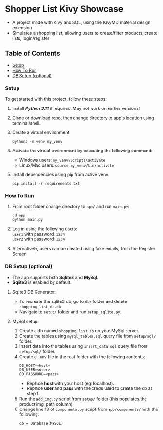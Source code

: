 # Shopper List Kivy Showcase

- A project made with Kivy and SQL, using the KivyMD material design extension
- Simulates a shopping list, allowing users to create/filter products, create lists, login/register

## Table of Contents

- [Setup](#Setup)
- [How To Run](#How-To-Run)
- [DB Setup (optional)](#DB-Setup-optional) 


### Setup

To get started with this project, follow these steps:

1. Install **_Python 3.11_** if required. May not work on earlier versions!
2. Clone or download repo, then change directory to app's location using terminal/shell.
3. Create a virtual environment:
    ```
    python3 -m venv my_venv
    ```
   
4. Activate the virtual environment by executing the following command:
   - Windows users: `my_venv\Scripts\activate`
   - Linux/Mac users: `source my_venv/bin/activate`
   
5. Install dependencies using pip from active venv:
    ```
    pip install -r requirements.txt
    ```


### How To Run
1. From root folder change directory to `app/` and run `main.py`:
    ```
    cd app
    python main.py
    ```
   
2. Log in using the following users:
   <br>`user1` with password: `1234`<br>
   `user2` with password: `1234`
3. Alternatively, users can be created using fake emails, from the Register Screen



### DB Setup (optional)
- The app supports both **Sqlite3** and **MySql**.
- **Sqlite3** is enabled by default.

1. Sqlite3 DB Generator:
   - To recreate the sqlite3 db, go to `db/` folder and delete `shopping_list_db.db` 
   - Navigate to `setup/` folder and run `setup_sqlite.py`.

2. MySql setup:
   1. Create a db named `shopping_list_db` on your MySql server.
   2. Create the tables using `mysql_tables.sql` query file from `setup/sql/` folder.
   3. Insert data into the tables using `insert_data.sql` query file from `setup/sql/` folder.
   4. Create a `.env` file in the root folder with the following contents:
      ```
      DB_HOST=<host>
      DB_USER=<user>
      DB_PASSWORD=<pass>
      ```
      - Replace **host** with your host (eg: localhost).
      - Replace **user** and **pass** with the creds used to create the db at step 1.
   5. Run the `add_img.py` script from `setup/` folder (this populates the product img_path column)
   6. Change line 19 of `components.py` script from `app/components/` with the following:
      ```
      db = Database(MYSQL)
      ```
